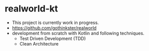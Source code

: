 # realworld-kt
- This project is currently work in progress.
- https://github.com/gothinkster/realworld
- development from scratch with Kotlin and following techniques.
  - Test Driven Development (TDD)
  - Clean Architecture
























